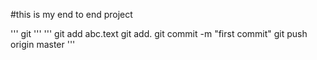 #this is my end to end project 

'''
git
'''
'''
git add abc.text
git add.
git commit -m "first commit"
git push origin master
'''
